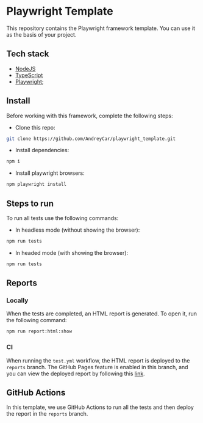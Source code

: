 # Playwright Template

This repository contains the Playwright framework template. You can use it as the basis of your project.

## Tech stack

-   [NodeJS](https://nodejs.org/)
-   [TypeScript](https://www.typescriptlang.org/)
-   [Playwright](https://playwright.dev/);

## Install

Before working with this framework, complete the following steps:

-   Clone this repo:

```bash
git clone https://github.com/AndreyCar/playwright_template.git
```

-   Install dependencies:

```bash
npm i
```

-   Install playwright browsers:

```bash
npm playwright install
```

## Steps to run

To run all tests use the following commands:

-   In headless mode (without showing the browser):

```bash
npm run tests
```

-   In headed mode (with showing the browser):

```bash
npm run tests
```

## Reports

### Locally

When the tests are completed, an HTML report is generated. To open it, run the following command:

```bash
npm run report:html:show
```

### CI

When running the `test.yml` workflow, the HTML report is deployed to the `reports` branch. The GitHub Pages feature is enabled in this branch, and you can view the deployed report by following this [link](https://andreycar.github.io/playwright_template/).

## GitHub Actions

In this template, we use GitHub Actions to run all the tests and then deploy the report in the `reports` branch.
